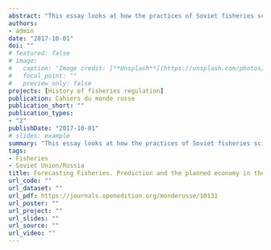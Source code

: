 ```yaml
---
abstract: "This essay looks at how the practices of Soviet fisheries science, focusing on the Caspian Sea region, changed in the late 1920s and 1930s. What was new in the 1930s was not so much increased emphasis on industrialized fisheries or the need for practical science, which had always been present in fisheries science. What stood out most, instead, was the marked shift to prediction as the preeminent goal of scientific activity driven by the concrete needs of a planned economy. The shift had important consequences for the practices of fisheries science and fish as scientific objects. New research priorities pushed by the need to plan economies of fishing entailed different ways of seeing and representing both fish and time."
authors:
- admin
date: "2017-10-01"
doi: ""
# featured: false
# image:
#   caption: 'Image credit: [**Unsplash**](https://unsplash.com/photos/jdD8gXaTZsc)'
#   focal_point: ""
#   preview_only: false
projects: [History of fisheries regulation]
publication: Cahiers du monde russe
publication_short: ""
publication_types:
- "2"
publishDate: "2017-10-01"
# slides: example
summary: "This essay looks at how the practices of Soviet fisheries science, focusing on the Caspian Sea region, changed in the late 1920s and 1930s."
tags:
- Fisheries
- Soviet Union/Russia
title: Forecasting Fisheries. Prediction and the planned economy in the Interwar Soviet Union
url_code: ""
url_dataset: ""
url_pdf: https://journals.openedition.org/monderusse/10131
url_poster: ""
url_project: ""
url_slides: ""
url_source: ""
url_video: ""
---
```



